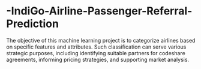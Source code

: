 # -IndiGo-Airline-Passenger-Referral-Prediction
The objective of this machine learning project is to categorize airlines based on specific features and attributes. Such classification can serve various strategic purposes, including identifying suitable partners for codeshare agreements, informing pricing strategies, and supporting market analysis.
